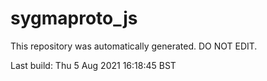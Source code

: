 # sygmaproto_js
This repository was automatically generated. DO NOT EDIT. 

Last build: Thu  5 Aug 2021 16:18:45 BST
